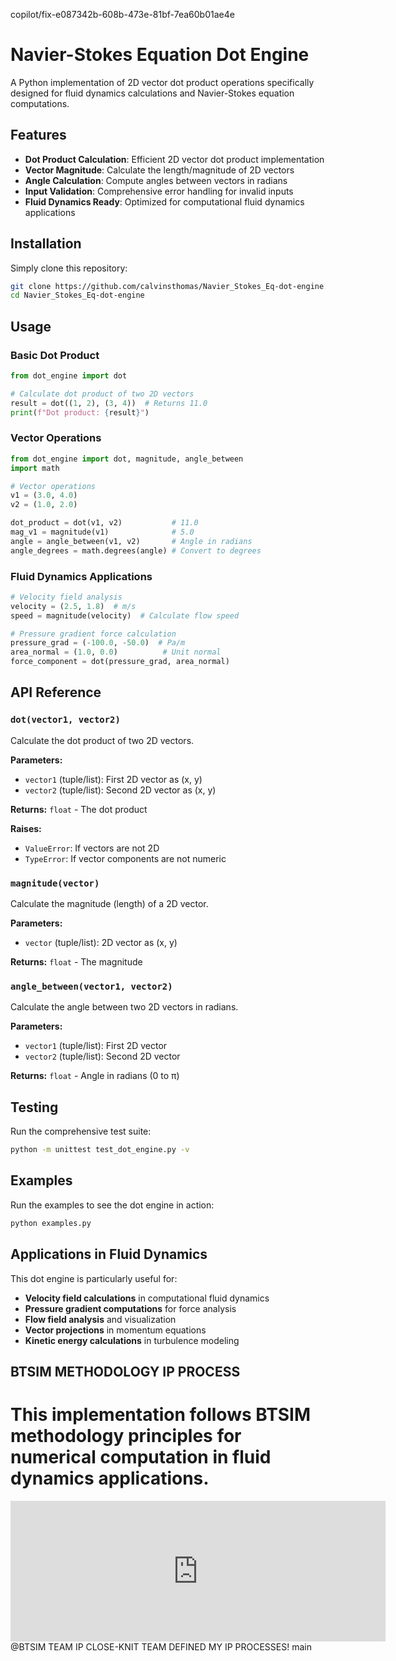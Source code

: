 copilot/fix-e087342b-608b-473e-81bf-7ea60b01ae4e
# Navier-Stokes Equation Dot Engine

A Python implementation of 2D vector dot product operations specifically designed for fluid dynamics calculations and Navier-Stokes equation computations.

## Features

- **Dot Product Calculation**: Efficient 2D vector dot product implementation
- **Vector Magnitude**: Calculate the length/magnitude of 2D vectors
- **Angle Calculation**: Compute angles between vectors in radians
- **Input Validation**: Comprehensive error handling for invalid inputs
- **Fluid Dynamics Ready**: Optimized for computational fluid dynamics applications

## Installation

Simply clone this repository:
```bash
git clone https://github.com/calvinsthomas/Navier_Stokes_Eq-dot-engine.git
cd Navier_Stokes_Eq-dot-engine
```

## Usage

### Basic Dot Product

```python
from dot_engine import dot

# Calculate dot product of two 2D vectors
result = dot((1, 2), (3, 4))  # Returns 11.0
print(f"Dot product: {result}")
```

### Vector Operations

```python
from dot_engine import dot, magnitude, angle_between
import math

# Vector operations
v1 = (3.0, 4.0)
v2 = (1.0, 2.0)

dot_product = dot(v1, v2)           # 11.0
mag_v1 = magnitude(v1)              # 5.0
angle = angle_between(v1, v2)       # Angle in radians
angle_degrees = math.degrees(angle) # Convert to degrees
```

### Fluid Dynamics Applications

```python
# Velocity field analysis
velocity = (2.5, 1.8)  # m/s
speed = magnitude(velocity)  # Calculate flow speed

# Pressure gradient force calculation
pressure_grad = (-100.0, -50.0)  # Pa/m
area_normal = (1.0, 0.0)          # Unit normal
force_component = dot(pressure_grad, area_normal)
```

## API Reference

### `dot(vector1, vector2)`
Calculate the dot product of two 2D vectors.

**Parameters:**
- `vector1` (tuple/list): First 2D vector as (x, y)
- `vector2` (tuple/list): Second 2D vector as (x, y)

**Returns:** `float` - The dot product

**Raises:**
- `ValueError`: If vectors are not 2D
- `TypeError`: If vector components are not numeric

### `magnitude(vector)`
Calculate the magnitude (length) of a 2D vector.

**Parameters:**
- `vector` (tuple/list): 2D vector as (x, y)

**Returns:** `float` - The magnitude

### `angle_between(vector1, vector2)`
Calculate the angle between two 2D vectors in radians.

**Parameters:**
- `vector1` (tuple/list): First 2D vector
- `vector2` (tuple/list): Second 2D vector

**Returns:** `float` - Angle in radians (0 to π)

## Testing

Run the comprehensive test suite:
```bash
python -m unittest test_dot_engine.py -v
```

## Examples

Run the examples to see the dot engine in action:
```bash
python examples.py
```

## Applications in Fluid Dynamics

This dot engine is particularly useful for:
- **Velocity field calculations** in computational fluid dynamics
- **Pressure gradient computations** for force analysis  
- **Flow field analysis** and visualization
- **Vector projections** in momentum equations
- **Kinetic energy calculations** in turbulence modeling

## BTSIM METHODOLOGY IP PROCESS

This implementation follows BTSIM methodology principles for numerical computation in fluid dynamics applications. 
=======
<iframe src="https://github.com/sponsors/calvinsthomas/card" title="Sponsor calvinsthomas" height="225" width="600" style="border: 0;"></iframe>
@BTSIM TEAM IP CLOSE-KNIT TEAM DEFINED MY IP PROCESSES!
main
